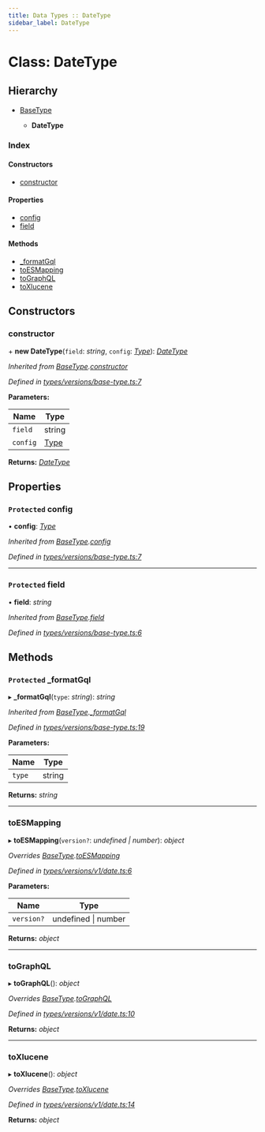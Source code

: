 ```yaml
---
title: Data Types :: DateType
sidebar_label: DateType
---
```


# Class: DateType

## Hierarchy

* [BaseType](basetype.md)

  * **DateType**

### Index

#### Constructors

* [constructor](datetype.md#constructor)

#### Properties

* [config](datetype.md#protected-config)
* [field](datetype.md#protected-field)

#### Methods

* [_formatGql](datetype.md#protected-_formatgql)
* [toESMapping](datetype.md#toesmapping)
* [toGraphQL](datetype.md#tographql)
* [toXlucene](datetype.md#toxlucene)

## Constructors

###  constructor

\+ **new DateType**(`field`: *string*, `config`: *[Type](../overview.md#type)*): *[DateType](datetype.md)*

*Inherited from [BaseType](basetype.md).[constructor](basetype.md#constructor)*

*Defined in [types/versions/base-type.ts:7](https://github.com/terascope/teraslice/blob/6e018493/packages/data-types/src/types/versions/base-type.ts#L7)*

**Parameters:**

Name | Type |
------ | ------ |
`field` | string |
`config` | [Type](../overview.md#type) |

**Returns:** *[DateType](datetype.md)*

## Properties

### `Protected` config

• **config**: *[Type](../overview.md#type)*

*Inherited from [BaseType](basetype.md).[config](basetype.md#protected-config)*

*Defined in [types/versions/base-type.ts:7](https://github.com/terascope/teraslice/blob/6e018493/packages/data-types/src/types/versions/base-type.ts#L7)*

___

### `Protected` field

• **field**: *string*

*Inherited from [BaseType](basetype.md).[field](basetype.md#protected-field)*

*Defined in [types/versions/base-type.ts:6](https://github.com/terascope/teraslice/blob/6e018493/packages/data-types/src/types/versions/base-type.ts#L6)*

## Methods

### `Protected` _formatGql

▸ **_formatGql**(`type`: *string*): *string*

*Inherited from [BaseType](basetype.md).[_formatGql](basetype.md#protected-_formatgql)*

*Defined in [types/versions/base-type.ts:19](https://github.com/terascope/teraslice/blob/6e018493/packages/data-types/src/types/versions/base-type.ts#L19)*

**Parameters:**

Name | Type |
------ | ------ |
`type` | string |

**Returns:** *string*

___

###  toESMapping

▸ **toESMapping**(`version?`: *undefined | number*): *object*

*Overrides [BaseType](basetype.md).[toESMapping](basetype.md#abstract-toesmapping)*

*Defined in [types/versions/v1/date.ts:6](https://github.com/terascope/teraslice/blob/6e018493/packages/data-types/src/types/versions/v1/date.ts#L6)*

**Parameters:**

Name | Type |
------ | ------ |
`version?` | undefined \| number |

**Returns:** *object*

___

###  toGraphQL

▸ **toGraphQL**(): *object*

*Overrides [BaseType](basetype.md).[toGraphQL](basetype.md#abstract-tographql)*

*Defined in [types/versions/v1/date.ts:10](https://github.com/terascope/teraslice/blob/6e018493/packages/data-types/src/types/versions/v1/date.ts#L10)*

**Returns:** *object*

___

###  toXlucene

▸ **toXlucene**(): *object*

*Overrides [BaseType](basetype.md).[toXlucene](basetype.md#abstract-toxlucene)*

*Defined in [types/versions/v1/date.ts:14](https://github.com/terascope/teraslice/blob/6e018493/packages/data-types/src/types/versions/v1/date.ts#L14)*

**Returns:** *object*
